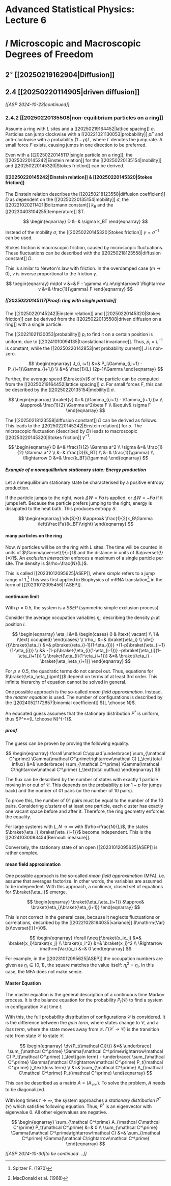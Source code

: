 # Advanced Statistical Physics: Lecture 6
# $I$ Microscopic and Macroscopic Degrees of Freedom
## $2^\circ$ [[20250219162904|Diffusion]]
## 2.4 [[20250220114905|driven diffusion]]
*[[ASP 2024-10-23|continued]]*
### 2.4.2 [[20250220135508|non-equilibrium particles on a ring]]
Assume a ring with $L$ sites and a [[20250219164452|lattice spacing]] $a$. Particles can jump clockwise with a [[20221021130053|probability]] $p\Gamma$ and anti-clockwise with a probability $(1-p)\Gamma$, where $\Gamma$ denotes the jump rate. A small force $F$ exists, causing jumps in one direction to be preferred.

Even with a [[20250220145117|single particle on a ring]], the [[20250220145242|Einstein relation]] for the [[20250220135154|mobility]] and [[20250220145320|Stokes friction]] can be derived.

#### [[20250220145242|Einstein relation]] & [[20250220145320|Stokes friction]]
The Einstein relation describes the [[20250218123558|diffusion coefficient]] $D$ as dependent on the [[20250220135154|mobility]] $\sigma$, the [[20221020211421|Boltzmann constant]] $k_B$ and the [[20230403104255|temperature]] $T.

$$
\begin{eqnarray}
    D &=& \sigma k_BT
\end{eqnarray}
$$

Instead of the mobility $\sigma$, the [[20250220145320|Stokes friction]] $\gamma=\sigma^{-1}$ can be used.

Stokes friction is macroscopic friction, caused by microscopic fluctuations. These fluctuations can be described with the [[20250218123558|diffusion constant]] $D$.

This is similar to Newton's law with friction. In the overdamped case ($m\rightarrow0$), $v$ is inverse proportional to the friction $\gamma$.

$$
\begin{eqnarray}
    m\dot v &=& F - \gamma v\\
    m\rightarrow0 \Rightarrow v &=& \frac{1}{\gamma} F
\end{eqnarray}
$$

##### [[20250220145117|Proof: ring with single particle]]
The [[20250220145242|Einstein relation]] and [[20250220145320|Stokes friction]] can be derived from the [[20250220135508|driven diffusion on a ring]] with a single particle.

The [[20221021130053|probability]] $p_i$ to find it on a certain position is uniform, due to [[20241010094135|translational invariance]]. Thus, $p_i=L^{-1}$ is constant, while the [[20250220142853|net probability current]] $J$ is non-zero.

$$
\begin{eqnarray}
    J_{i, i+1} &=& P_i\Gamma_{i,i+1} - P_{i+1}\Gamma_{i+1,i} \\
        &=& \frac{1}{L} (2p-1)\Gamma
\end{eqnarray}
$$

Further, the average speed $\braket{v}$ of the particle can be computed from the [[20250219164452|lattice spacing]] $a$. For small forces $F$, this can be described by the [[20250220135154|mobility]] $\sigma$.

$$
\begin{eqnarray}
    \braket{v} &=& (\Gamma_{i,i+1} - \Gamma_{i+1,i})a \\
        &\approx& \frac{1}{2} \Gamma a^2\beta F \\
        &\equiv& \sigma F
\end{eqnarray}
$$

The [[20250218123558|diffusion constant]] $D$ can be derived as follows. This leads to the [[20250220145242|Einstein relation]] for $\sigma$. The microscopic fluctuation (described by $D$) leads to macroscopic [[20250220145320|Stokes friction]] $\gamma^{-1}$.

$$
\begin{eqnarray}
    D &=& \frac{1}{2} \Gamma a^2 \\
    \sigma &=& \frac{1}{2} \Gamma a^2 \\
        &=& \frac{D}{k_BT} \\
        &=& \frac{1}{\gamma} \\
    \Rightarrow D &=& \frac{k_BT}{\gamma}
\end{eqnarray}
$$

##### Example of a nonequilibrium stationary state: Energy production
Let a nonequilibrium stationary state be characterised by a positive entropy production.

If the particle jumps to the right, work $\Delta W=Fa$ is applied, or $\Delta W=-Fa$ if it jumps left. Because the particle prefers jumping to the right, energy is dissipated to the heat bath. This produces entropy $S$.

$$
\begin{eqnarray}
    \dv{S}{t} &\approx& \frac{1}{2}k_B\Gamma
        \left(\frac{Fa}{k_BT}\right)
\end{eqnarray}
$$

#### many particles on the ring
Now, $N$ particles will be on the ring with $L$ sites. The time will be counted in units of $\Gamma\overset{!}{=}1$ and the distance in units of $a\overset{!}{=}1$. An *exclusion interaction* enforces a maximum of a single particle per site. The density is $\rho=\frac{N}{L}$.

This is called [[20231012095625|ASEP]], where *simple* refers to a jump range of $1$.[^2] This was first applied in Biophysics of mRNA translation[^3] in the form of [[20231012095456|TASEP]].

[^2]: Spitzer F. (1970)
[^3]: MacDonald et al. (1968)

#### continuum limit
With $p=0.5$, the system is a *SSEP* (symmetric simple exclusion process).

Consider the average occupation variables $\eta_i$, describing the density $\rho_i$ at position $i$.

$$
\begin{eqnarray}
    \eta_i &=&
        \begin{cases}
            0 & i\text{ vacant} \\
            1 & i\text{ occupied}
        \end{cases} \\
    \rho_i &=& \braket{\eta_i} \\
    \dv{}{t}\braket{\eta_i}
        &=&
            p\braket{\eta_{i-1}(1-\eta_{i})}
            +(1-p)\braket{\eta_{i+1}(1-\eta_{i})} \\
        &&  -(1-p)\braket{\eta_{i}(1-\eta_{i-1})}
            -p\braket{\eta_{i}(1-\eta_{i+1})} \\
    \braket{\eta_{i}(1-\eta_{i+1})} &=& \braket{\eta_i} - \braket{\eta_i\eta_{i+1}}
\end{eqnarray}
$$

For $p\neq0.5$, the quadratic terms do not cancel out. Thus, equations for $\braket{\eta_i\eta_{i\pm1}}$  depend on terms of at least 3rd order. This infinite hierarchy of equation cannot be solved in general.

One possible approach is the so-called *mean field approximation*. Instead, the *master equation* is used. The number of configurations is described by the [[20240521172857|binomial coefficient]] ${L \choose N}$.

An educated guess assumes that the stationary distribution $P^*$ is uniform, thus $P^*={L \choose N}^{-1}$.

##### proof
The guess can be proven by proving the following equality.

$$
\begin{eqnarray}
    \forall \mathcal C:\qquad
    \underbrace{
    \sum_{\mathcal C^\prime}
        \Gamma(\mathcal C^\prime\rightarrow\mathcal C)
        }_\text{total influx}
        &=&
        \underbrace{
            \sum_{\mathcal C^\prime}
            \Gamma(\mathcal C\rightarrow\mathcal C^\prime)
        }_\text{total outflux}
\end{eqnarray}
$$

The flux can be described by the number of states with exactly $1$ particle moving in or out of $\mathcal C$. This depends on the probability $p$ (or $1-p$ for jumps back) and the number of $01$ pairs (or the number of $10$ pairs).

To prove this, the number of $01$ pairs must be equal to the number of the $10$ pairs. Considering *clusters* of at least one particle, each cluster has exactly one vacant space before and after it. Therefore, the ring geometry enforces the equality.

For large systems with $L,N\rightarrow\infty$ with $\rho=\frac{N}{L}$, the states $\braket{\eta_i},\braket{\eta_{i+1}}$ become independent. This is the [[20241030083454|Bernoulli measure]].

Conversely, the stationary state of an open [[20231012095625|ASEP]] is rather complex.

#### mean field approximation
One possible approach is the so-called *mean field approximation* (MFA), i.e. assume that averages factorize. In other words, the variables are assumed to be independent. With this approach, a nonlinear, closed set of equations for $\braket{\eta_i}$ emerge.

$$
\begin{eqnarray}
    \braket{\eta_i\eta_{i+1}} &\approx& \braket{\eta_i}\braket{\eta_{i+1}}
\end{eqnarray}
$$

This is not correct in the general case, because it neglects fluctuations or correlations, described by the [[20221028194035|variance]] $\mathrm{Var}(x)\overset{!}{=}0$.

$$
\begin{eqnarray}
    \forall i\neq j:\braket{x_ix_j} &=& \braket{x_i}\braket{x_j} \\
    \braket{x_i^2} &=& \braket{x_i}^2 \\
    \Rightarrow \mathrm{Var}(x_i) &=& 0
\end{eqnarray}
$$

For example, in the [[20231012095625|ASEP]] the occupation numbers are given as $\eta_i\in\{0,1\}$, the square matches the value itself: $\eta_i^2=\eta_i$. In this case, the MFA does not make sense.

#### Master Equation
The master equation is the general description of a continuous time Markov process. It is the balance equation for the probability $P_t(\mathcal C)$ to find a system in configuration $\mathcal C$ at time $t$.

With this, the full probability distribution of configurations $\mathcal C$  is considered. It is the difference between the *gain term*, where states change to $\mathcal C$, and a *loss term*, where the state moves away from $\mathcal C$. $\Gamma(\mathcal C^\prime\rightarrow\mathcal C)$ is the transition rate from state $\mathcal C^\prime$ to state $\mathcal C$.

$$
\begin{eqnarray}
    \dv{P_t(\mathcal C)}{t}
        &=&
            \underbrace{
                \sum_{\mathcal C^\prime}
                \Gamma(\mathcal C^\prime\rightarrow\mathcal C)
                P_t(\mathcal C^\prime)
            }_\text{gain term}
            -
            \underbrace{
                \sum_{\mathcal C^\prime}
                \Gamma(\mathcal C\rightarrow\mathcal C^\prime)
                P_t(\mathcal C^\prime)
            }_\text{loss term} \\
        &=& \sum_{\mathcal C^\prime} A_{\mathcal C\mathcal C^\prime} P_t(\mathcal C^\prime)
\end{eqnarray}
$$

This can be described as a matrix $A=(A_{\mathcal C\mathcal C^\prime})$. To solve the problem, $A$ needs to be diagonalized.

With long times $t\rightarrow\infty$, the system approaches a *stationary distribution* $P^*(\mathcal C)$ which satisfies following equation. Thus, $P^*$ is an eigenvector with eigenvalue $0$. All other eigenvalues are negative.

$$
\begin{eqnarray}
    \sum_{\mathcal C^\prime} A_{\mathcal C\mathcal C^\prime} P_t(\mathcal C^\prime) &=& 0 \\
    \sum_{\mathcal C^\prime}
        \Gamma(\mathcal C^\prime\rightarrow\mathcal C)
        &=&
            \sum_{\mathcal C^\prime}
            \Gamma(\mathcal C\rightarrow\mathcal C^\prime)
\end{eqnarray}
$$

*[[ASP 2024-10-30|to be continued ...]]*